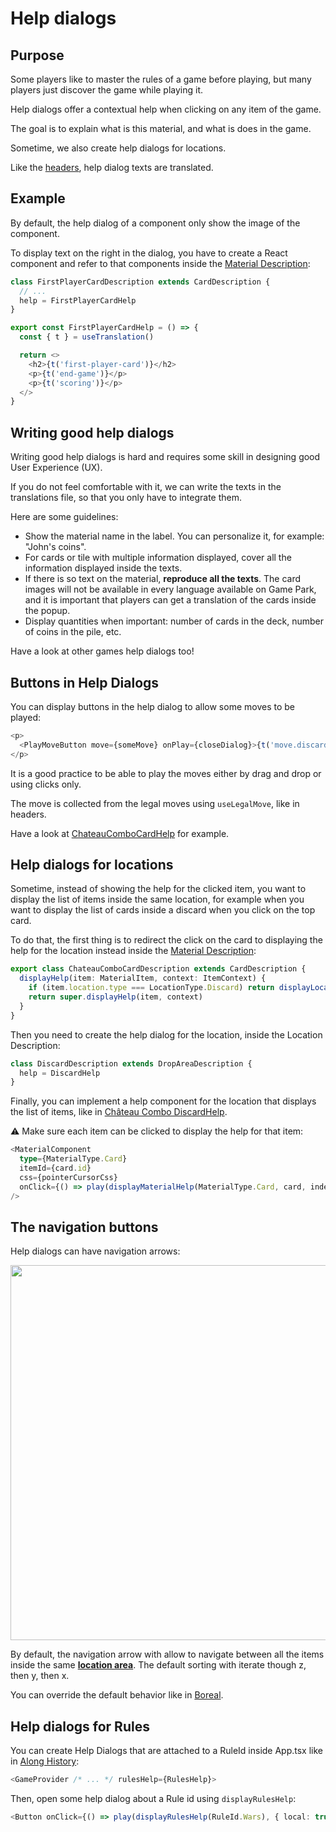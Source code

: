 # Help dialogs

## Purpose

Some players like to master the rules of a game before playing, but many players just discover the game while playing it.

Help dialogs offer a contextual help when clicking on any item of the game.

The goal is to explain what is this material, and what is does in the game.

Sometime, we also create help dialogs for locations.

Like the [headers](step-by-step-example/write-the-headers.md), help dialog texts are translated. 

## Example

By default, the help dialog of a component only show the image of the component.

To display text on the right in the dialog, you have to create a React component and refer to that components inside the [Material Description](step-by-step-example/display-first-item.md):

```typescript
class FirstPlayerCardDescription extends CardDescription {
  // ...
  help = FirstPlayerCardHelp
}
```
```typescript jsx
export const FirstPlayerCardHelp = () => {
  const { t } = useTranslation()

  return <>
    <h2>{t('first-player-card')}</h2>
    <p>{t('end-game')}</p>
    <p>{t('scoring')}</p>
  </>
}
```

## Writing good help dialogs

Writing good help dialogs is hard and requires some skill in designing good User Experience (UX).

If you do not feel comfortable with it, we can write the texts in the translations file, so that you only have to integrate them.

Here are some guidelines:
- Show the material name in the label. You can personalize it, for example: "John's coins".
- For cards or tile with multiple information displayed, cover all the information displayed inside the texts.
- If there is so text on the material, **reproduce all the texts**. The card images will not be available in every language available on Game Park, and it is important that players can get a translation of the cards inside the popup.
- Display quantities when important: number of cards in the deck, number of coins in the pile, etc.

Have a look at other games help dialogs too!

## Buttons in Help Dialogs

You can display buttons in the help dialog to allow some moves to be played:
```typescript jsx
<p>
  <PlayMoveButton move={someMove} onPlay={closeDialog}>{t('move.discard')}</PlayMoveButton>
</p>
```

It is a good practice to be able to play the moves either by drag and drop or using clicks only.

The move is collected from the legal moves using `useLegalMove`, like in headers.

Have a look at [ChateauComboCardHelp](https://github.com/gamepark/chateau-combo/blob/main/app/src/material/help/ChateauComboCardHelp.tsx) for example.

## Help dialogs for locations

Sometime, instead of showing the help for the clicked item, you want to display the list of items inside the same location, for example when you want to display the list of cards inside a discard when you click on the top card.

To do that, the first thing is to redirect the click on the card to displaying the help for the location instead inside the [Material Description](https://github.com/gamepark/chateau-combo/blob/main/app/src/material/ChateauComboCardDescription.tsx):

```typescript jsx
export class ChateauComboCardDescription extends CardDescription {
  displayHelp(item: MaterialItem, context: ItemContext) {
    if (item.location.type === LocationType.Discard) return displayLocationHelp(item.location)
    return super.displayHelp(item, context)
  }
}
```

Then you need to create the help dialog for the location, inside the Location Description:

```typescript jsx
class DiscardDescription extends DropAreaDescription {
  help = DiscardHelp
}
```

Finally, you can implement a help component for the location that displays the list of items, like in [Château Combo DiscardHelp](https://github.com/gamepark/chateau-combo/blob/main/app/src/locators/component/DiscardHelp.tsx).

:warning: Make sure each item can be clicked to display the help for that item:

```typescript jsx
<MaterialComponent
  type={MaterialType.Card}
  itemId={card.id}
  css={pointerCursorCss}
  onClick={() => play(displayMaterialHelp(MaterialType.Card, card, index), { local: true })}
/>
```

## The navigation buttons

Help dialogs can have navigation arrows:

<img width="600" src="./_media/help-arrows.jpg"/>

By default, the navigation arrow with allow to navigate between all the items inside the same [**location area**](concepts/location-area.md). The default sorting with iterate though z, then y, then x.

You can override the default behavior like in [Boreal](https://github.com/gamepark/boreal/blob/main/app/src/locators/BoardCardLocator.ts#L22).

## Help dialogs for Rules

You can create Help Dialogs that are attached to a RuleId inside App.tsx like in [Along History](https://github.com/gamepark/along-history/blob/main/app/src/index.tsx#L22):

```typescript jsx
<GameProvider /* ... */ rulesHelp={RulesHelp}>
```

Then, open some help dialog about a Rule id using `displayRulesHelp`:
```typescript jsx
<Button onClick={() => play(displayRulesHelp(RuleId.Wars), { local: true })}>...</Button>
```